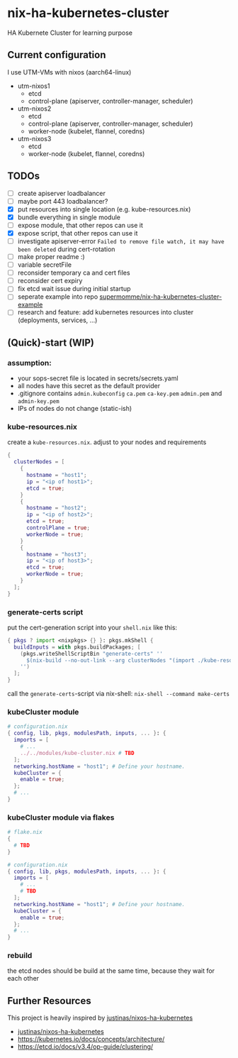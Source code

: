 # nix-ha-kubernetes-cluster

HA Kubernete Cluster for learning purpose

## Current configuration
I use UTM-VMs with nixos (aarch64-linux)
- utm-nixos1
  - etcd
  - control-plane (apiserver, controller-manager, scheduler)
- utm-nixos2
  - etcd
  - control-plane (apiserver, controller-manager, scheduler)
  - worker-node (kubelet, flannel, coredns)
- utm-nixos3
  - etcd
  - worker-node (kubelet, flannel, coredns)

## TODOs
- [ ] create apiserver loadbalancer
- [ ] maybe port 443 loadbalancer?
- [x] put resources into single location (e.g. kube-resources.nix)
- [x] bundle everything in single module
- [ ] expose module, that other repos can use it
- [x] expose script, that other repos can use it
- [ ] investigate apiserver-error `Failed to remove file watch, it may have been deleted` during cert-rotation
- [ ] make proper readme :)
- [ ] variable secretFile
- [ ] reconsider temporary ca and cert files
- [ ] reconsider cert expiry
- [ ] fix etcd wait issue during initial startup
- [ ] seperate example into repo [supermomme/nix-ha-kubernetes-cluster-example](https://github.com/supermomme/nix-ha-kubernetes-cluster-example)
- [ ] research and feature: add kubernetes resources into cluster (deployments, services, ...)

## (Quick)-start (WIP)

### assumption:
- your sops-secret file is located in secrets/secrets.yaml
- all nodes have this secret as the default provider
- .gitignore contains `admin.kubeconfig` `ca.pem` `ca-key.pem` `admin.pem` and `admin-key.pem`
- IPs of nodes do not change (static-ish)

### kube-resources.nix
create a `kube-resources.nix`. adjust to your nodes and requirements
```nix
{
  clusterNodes = [
    {
      hostname = "host1";
      ip = "<ip of host1>";
      etcd = true;
    }
    {
      hostname = "host2";
      ip = "<ip of host2>";
      etcd = true;
      controlPlane = true;
      workerNode = true;
    }
    {
      hostname = "host3";
      ip = "<ip of host3>";
      etcd = true;
      workerNode = true;
    }
  ];
}
```

### generate-certs script
put the cert-generation script into your `shell.nix` like this:
```nix
{ pkgs ? import <nixpkgs> {} }: pkgs.mkShell {
  buildInputs = with pkgs.buildPackages; [
    (pkgs.writeShellScriptBin "generate-certs" ''
      $(nix-build --no-out-link --arg clusterNodes "(import ./kube-resources.nix).clusterNodes" https://github.com/supermomme/nix-ha-kubernetes-cluster/archive/main.tar.gz -A generateCerts)/bin/generate-certs
    '')
  ];
}
```

call the `generate-certs`-script via nix-shell: `nix-shell --command make-certs`

### kubeCluster module
```nix
# configuration.nix
{ config, lib, pkgs, modulesPath, inputs, ... }: {
  imports = [
    # ...
    ../../modules/kube-cluster.nix # TBD
  ];
  networking.hostName = "host1"; # Define your hostname.
  kubeCluster = {
    enable = true;
  };
  # ...
}
```

### kubeCluster module via flakes
```nix
# flake.nix
{
  # TBD
}
```

```nix
# configuration.nix
{ config, lib, pkgs, modulesPath, inputs, ... }: {
  imports = [
    # ...
    # TBD
  ];
  networking.hostName = "host1"; # Define your hostname.
  kubeCluster = {
    enable = true;
  };
  # ...
}
```

### rebuild

the etcd nodes should be build at the same time, because they wait for each other


## Further Resources

This project is heavily inspired by [justinas/nixos-ha-kubernetes](https://github.com/justinas/nixos-ha-kubernetes/tree/73809dda76f5d9d27b0ebb6f7f7ce19d5b380038)

- [justinas/nixos-ha-kubernetes](https://github.com/justinas/nixos-ha-kubernetes/tree/73809dda76f5d9d27b0ebb6f7f7ce19d5b380038)
- https://kubernetes.io/docs/concepts/architecture/
- https://etcd.io/docs/v3.4/op-guide/clustering/
